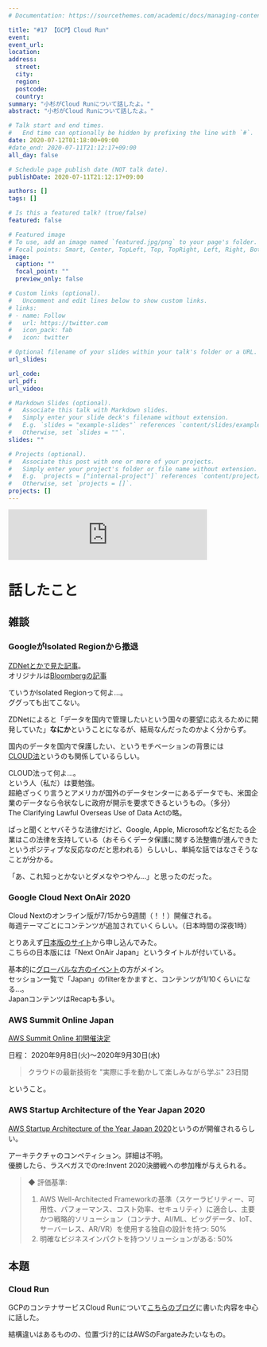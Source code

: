 ```yaml
---
# Documentation: https://sourcethemes.com/academic/docs/managing-content/

title: "#17 【GCP】Cloud Run"
event:
event_url:
location:
address:
  street:
  city:
  region:
  postcode:
  country:
summary: "小杉がCloud Runについて話したよ。"
abstract: "小杉がCloud Runについて話したよ。"

# Talk start and end times.
#   End time can optionally be hidden by prefixing the line with `#`.
date: 2020-07-12T01:18:00+09:00
#date_end: 2020-07-11T21:12:17+09:00
all_day: false

# Schedule page publish date (NOT talk date).
publishDate: 2020-07-11T21:12:17+09:00

authors: []
tags: []

# Is this a featured talk? (true/false)
featured: false

# Featured image
# To use, add an image named `featured.jpg/png` to your page's folder. 
# Focal points: Smart, Center, TopLeft, Top, TopRight, Left, Right, BottomLeft, Bottom, BottomRight.
image:
  caption: ""
  focal_point: ""
  preview_only: false

# Custom links (optional).
#   Uncomment and edit lines below to show custom links.
# links:
# - name: Follow
#   url: https://twitter.com
#   icon_pack: fab
#   icon: twitter

# Optional filename of your slides within your talk's folder or a URL.
url_slides:

url_code:
url_pdf:
url_video:

# Markdown Slides (optional).
#   Associate this talk with Markdown slides.
#   Simply enter your slide deck's filename without extension.
#   E.g. `slides = "example-slides"` references `content/slides/example-slides.md`.
#   Otherwise, set `slides = ""`.
slides: ""

# Projects (optional).
#   Associate this post with one or more of your projects.
#   Simply enter your project's folder or file name without extension.
#   E.g. `projects = ["internal-project"]` references `content/project/deep-learning/index.md`.
#   Otherwise, set `projects = []`.
projects: []
---
```


<iframe src="https://anchor.fm/mukiudo/embed/episodes/GCPCloud-Run-egjq7m" height="102px" width="400px" frameborder="0" scrolling="no"></iframe>

# 話したこと

## 雑談

### GoogleがIsolated Regionから撤退

[ZDNetとかで見た記事](https://japan.zdnet.com/article/35156570/)。  
オリジナルは[Bloombergの記事](https://www.bloomberg.com/news/articles/2020-07-08/google-scrapped-cloud-initiative-in-china-sensitive-markets)

ていうかIsolated Regionって何よ...。  
ググっても出てこない。

ZDNetによると「データを国内で管理したいという国々の要望に応えるために開発していた」**なにか**ということになるが、結局なんだったのかよく分からず。

国内のデータを国内で保護したい、というモチベーションの背景には  
[CLOUD法](https://aws.amazon.com/jp/compliance/cloud-act/)というのも関係しているらしい。

CLOUD法って何よ...。  
という人（私だ）は要勉強。  
超絶ざっくり言うとアメリカが国外のデータセンターにあるデータでも、米国企業のデータなら令状なしに政府が開示を要求できるというもの。（多分）  
The Clarifying Lawful Overseas Use of Data Actの略。

ぱっと聞くとヤバそうな法律だけど、Google, Apple, Microsoftなど名だたる企業はこの法律を支持している（おそらくデータ保護に関する法整備が進んできたというポジティブな反応なのだと思われる）らしいし、単純な話ではなさそうなことが分かる。  

「あ、これ知っとかないとダメなやつやん...」と思ったのだった。

### Google Cloud Next OnAir 2020

Cloud Nextのオンライン版が7/15から9週間（！！）開催される。  
毎週テーマごとにコンテンツが追加されていくらしい。（日本時間の深夜1時）

とりあえず[日本版のサイト](https://cloud.withgoogle.com/next/sf/japan)から申し込んでみた。  
こちらの日本版には「Next OnAir Japan」というタイトルが付いている。  


基本的に[グローバルな方のイベント](https://cloud.withgoogle.com/next/sf/)の方がメイン。  
セッション一覧で「Japan」のfilterをかますと、コンテンツが1/10くらいになる...。  
JapanコンテンツはRecapも多い。


### AWS Summit Online Japan

[AWS Summit Online 初開催決定](https://aws.amazon.com/jp/summits/2020/)

日程： 2020年9月8日(火)～2020年9月30日(水)

> クラウドの最新技術を "実際に手を動かして楽しみながら学ぶ" 23日間

ということ。

### AWS Startup Architecture of the Year Japan 2020

[AWS Startup Architecture of the Year Japan 2020](https://awssaoyjapan2020.splashthat.com/)というのが開催されるらしい。

アーキテクチャのコンペティション。詳細は不明。  
優勝したら、ラスベガスでのre:Invent 2020決勝戦への参加権が与えられる。

> ◆ 評価基準: 
> 1) AWS Well-Architected Frameworkの基準（スケーラビリティー、可用性、パフォーマンス、コスト効率、セキュリティ）に適合し、主要かつ戦略的ソリューション（コンテナ、AI/ML、ビッグデータ、IoT、サーバーレス、AR/VR）を使用する独自の設計を持つ:  50%
> 2) 明確なビジネスインパクトを持つソリューションがある: 50%


## 本題

### Cloud Run

GCPのコンテナサービスCloud Runについて[こちらのブログ](https://mukiudo.dev/post/cloudrun/0001-get-started/)に書いた内容を中心に話した。

結構違いはあるものの、位置づけ的にはAWSのFargateみたいなもの。
